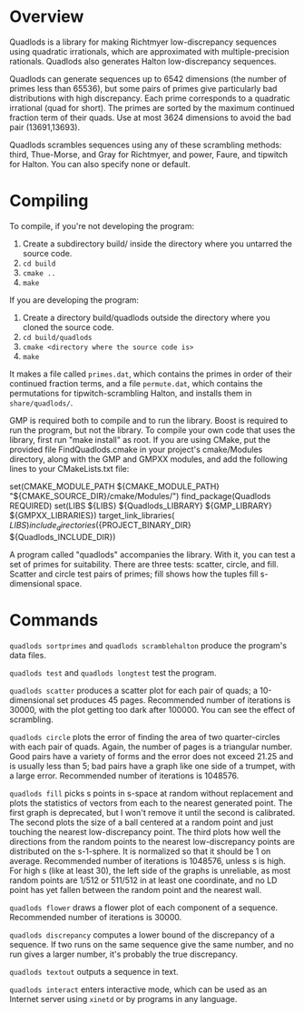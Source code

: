 # Overview
Quadlods is a library for making Richtmyer low-discrepancy sequences using quadratic irrationals, which are approximated with multiple-precision rationals. Quadlods also generates Halton low-discrepancy sequences.

Quadlods can generate sequences up to 6542 dimensions (the number of primes less than 65536), but some pairs of primes give particularly bad distributions with high discrepancy. Each prime corresponds to a quadratic irrational (quad for short). The primes are sorted by the maximum continued fraction term of their quads. Use at most 3624 dimensions to avoid the bad pair (13691,13693).

Quadlods scrambles sequences using any of these scrambling methods: third, Thue-Morse, and Gray for Richtmyer, and power, Faure, and tipwitch for Halton. You can also specify none or default.

# Compiling
To compile, if you're not developing the program:

1. Create a subdirectory build/ inside the directory where you untarred the source code.
2. `cd build`
3. `cmake ..`
4. `make`

If you are developing the program:

1. Create a directory build/quadlods outside the directory where you cloned the source code.
2. `cd build/quadlods`
3. `cmake <directory where the source code is>`
4. `make`

It makes a file called `primes.dat`, which contains the primes in order of their continued fraction terms, and a file `permute.dat`, which contains the permutations for tipwitch-scrambling Halton, and installs them in `share/quadlods/`.

GMP is required both to compile and to run the library. Boost is required to run the program, but not the library. To compile your own code that uses the library, first run "make install" as root. If you are using CMake, put the provided file FindQuadlods.cmake in your project's cmake/Modules directory, along with the GMP and GMPXX modules, and add the following lines to your CMakeLists.txt file:

set(CMAKE_MODULE_PATH ${CMAKE_MODULE_PATH} "${CMAKE_SOURCE_DIR}/cmake/Modules/")
find_package(Quadlods REQUIRED)
set(LIBS ${LIBS} ${Quadlods_LIBRARY} ${GMP_LIBRARY} ${GMPXX_LIBRARIES})
target_link_libraries(<project> ${LIBS})
include_directories(${PROJECT_BINARY_DIR} ${Quadlods_INCLUDE_DIR})

A program called "quadlods" accompanies the library. With it, you can test a set of primes for suitability. There are three tests: scatter, circle, and fill. Scatter and circle test pairs of primes; fill shows how the tuples fill s-dimensional space.

# Commands
`quadlods sortprimes` and `quadlods scramblehalton` produce the program's data files.

`quadlods test` and `quadlods longtest` test the program.

`quadlods scatter` produces a scatter plot for each pair of quads; a 10-dimensional set produces 45 pages. Recommended number of iterations is 30000, with the plot getting too dark after 100000. You can see the effect of scrambling.

`quadlods circle` plots the error of finding the area of two quarter-circles with each pair of quads. Again, the number of pages is a triangular number. Good pairs have a variety of forms and the error does not exceed 21.25 and is usually less than 5; bad pairs have a graph like one side of a trumpet, with a large error. Recommended number of iterations is 1048576.

`quadlods fill` picks s points in s-space at random without replacement and plots the statistics of vectors from each to the nearest generated point. The first graph is deprecated, but I won't remove it until the second is calibrated. The second plots the size of a ball centered at a random point and just touching the nearest low-discrepancy point. The third plots how well the directions from the random points to the nearest low-discrepancy points are distributed on the s-1-sphere. It is normalized so that it should be 1 on average. Recommended number of iterations is 1048576, unless s is high. For high s (like at least 30), the left side of the graphs is unreliable, as most random points are 1/512 or 511/512 in at least one coordinate, and no LD point has yet fallen between the random point and the nearest wall.

`quadlods flower` draws a flower plot of each component of a sequence. Recommended number of iterations is 30000.

`quadlods discrepancy` computes a lower bound of the discrepancy of a sequence. If two runs on the same sequence give the same number, and no run gives a larger number, it's probably the true discrepancy.

`quadlods textout` outputs a sequence in text.

`quadlods interact` enters interactive mode, which can be used as an Internet server using `xinetd` or by programs in any language.
